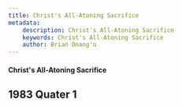 ```yaml
---
title: Christ's All-Atoning Sacrifice
metadata:
    description: Christ's All-Atoning Sacrifice
    keywords: Christ's All-Atoning Sacrifice
    author: Brian Onang'o
---
```


#### Christ's All-Atoning Sacrifice

## 1983 Quater 1
